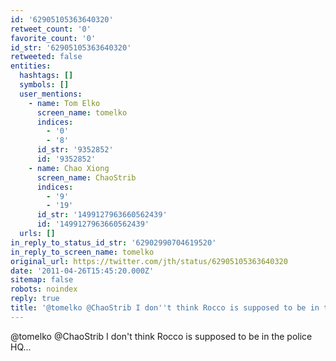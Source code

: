 ```yaml
---
id: '62905105363640320'
retweet_count: '0'
favorite_count: '0'
id_str: '62905105363640320'
retweeted: false
entities:
  hashtags: []
  symbols: []
  user_mentions:
    - name: Tom Elko
      screen_name: tomelko
      indices:
        - '0'
        - '8'
      id_str: '9352852'
      id: '9352852'
    - name: Chao Xiong
      screen_name: ChaoStrib
      indices:
        - '9'
        - '19'
      id_str: '1499127963660562439'
      id: '1499127963660562439'
  urls: []
in_reply_to_status_id_str: '62902990704619520'
in_reply_to_screen_name: tomelko
original_url: https://twitter.com/jth/status/62905105363640320
date: '2011-04-26T15:45:20.000Z'
sitemap: false
robots: noindex
reply: true
title: '@tomelko @ChaoStrib I don''t think Rocco is supposed to be in the police HQ...'
---
```


@tomelko @ChaoStrib I don't think Rocco is supposed to be in the police HQ...